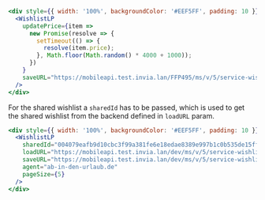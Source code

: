 ```jsx
<div style={{ width: '100%', backgroundColor: '#EEF5FF', padding: 10 }}>
  <WishlistLP
    updatePrice={item =>
      new Promise(resolve => {
        setTimeout(() => {
          resolve(item.price);
        }, Math.floor(Math.random() * 4000 + 1000));
      })
    }
    saveURL="https://mobileapi.test.invia.lan/FFP495/ms/v/5/service-wishlist-save"
  />
</div>
```

For the shared wishlist a `sharedId` has to be passed, which is used to get the
shared wishlist from the backend defined in `loadURL` param.

```jsx
<div style={{ width: '100%', backgroundColor: '#EEF5FF', padding: 10 }}>
  <WishlistLP
    sharedId="004079eafb9d10cbc3f99a381fe6e18edae8389e997b1c0b535de15ffce2eca5"
    loadURL="https://mobileapi.test.invia.lan/dev/ms/v/5/service-wishlist-load"
    saveURL="https://mobileapi.test.invia.lan/dev/ms/v/5/service-wishlist-save"
    agent="ab-in-den-urlaub.de"
    pageSize={5}
  />
</div>
```
